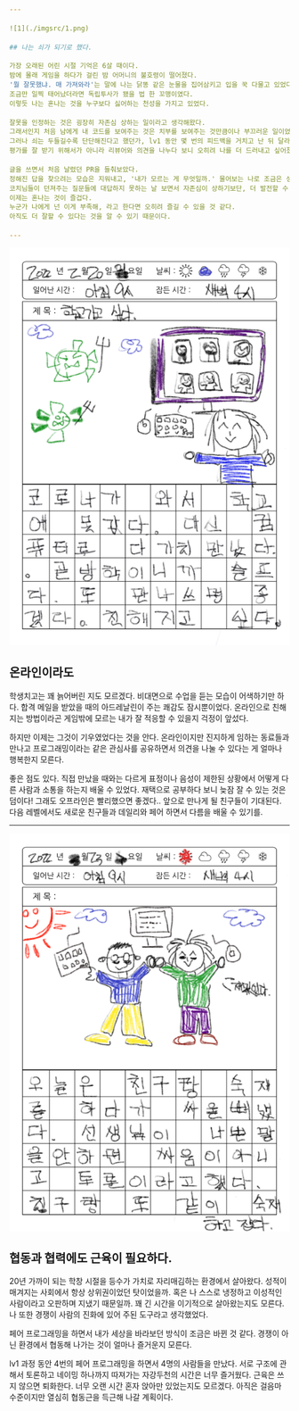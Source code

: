 ```yaml
---

![1](./imgsrc/1.png)

## 나는 쇠가 되기로 했다.

가장 오래된 어린 시절 기억은 6살 때이다.
밤에 몰래 게임을 하다가 걸린 밤 어머니의 불호령이 떨어졌다.
'뭘 잘못했냐. 매 가져와라'는 말에 나는 닭똥 같은 눈물을 집어삼키고 입을 꾹 다물고 있었다.
조금만 일찍 태어났더라면 독립투사가 됐을 법 한 꼬맹이였다.
이렇듯 나는 혼나는 것을 누구보다 싫어하는 천성을 가지고 있었다.

잘못을 인정하는 것은 굉장히 자존심 상하는 일이라고 생각해왔다.
그래서인지 처음 남에게 내 코드를 보여주는 것은 치부를 보여주는 것만큼이나 부끄러운 일이었다.
그러나 쇠는 두들길수록 단단해진다고 했던가, lv1 동안 몇 번의 피드백을 거치고 난 뒤 달라진 나를 발견했다.
평가를 잘 받기 위해서가 아니라 리뷰어와 의견을 나누다 보니 오히려 나를 더 드러내고 싶어졌다.

글을 쓰면서 처음 날렸던 PR을 들춰보았다.
정해진 답을 찾으려는 모습은 지워내고, '내가 모르는 게 무엇일까.' 물어보는 나로 조금은 성장한 것 같다.
코치님들이 던져주는 질문들에 대답하지 못하는 날 보면서 자존심이 상하기보단, 더 발전할 수 있는 가능성을 볼 수 있게 됐다.
이제는 혼나는 것이 즐겁다.
누군가 나에게 넌 이게 부족해, 라고 한다면 오히려 즐길 수 있을 것 같다.
아직도 더 잘할 수 있다는 것을 알 수 있기 때문이다.

---
```


![2](./imgsrc/2.png)

## 온라인이라도

학생치고는 꽤 늙어버린 지도 모르겠다.
비대면으로 수업을 듣는 모습이 어색하기만 하다.
합격 메일을 받았을 때의 아드레날린이 주는 쾌감도 잠시뿐이었다.
온라인으로 친해지는 방법이라곤 게임밖에 모르는 내가 잘 적응할 수 있을지 걱정이 앞섰다.

하지만 이제는 그것이 기우였었다는 것을 안다.
온라인이지만 진지하게 임하는 동료들과 만나고 프로그래밍이라는 같은 관심사를 공유하면서 의견을 나눌 수 있다는 게 얼마나 행복한지 모른다.

좋은 점도 있다. 직접 만났을 때와는 다르게 표정이나 음성이 제한된 상황에서 어떻게 다른 사람과 소통을 하는지 배울 수 있었다.
재택으로 공부하다 보니 늦잠 잘 수 있는 것은 덤이다!
그래도 오프라인은 빨리했으면 좋겠다.. 앞으로 만나게 될 친구들이 기대된다.
다음 레벨에서도 새로운 친구들과 데일리와 페어 하면서 다름을 배울 수 있기를.

---

![3](./imgsrc/3.png)

## 협동과 협력에도 근육이 필요하다.

20년 가까이 되는 학창 시절을 등수가 가치로 자리매김하는 환경에서 살아왔다.
성적이 매겨지는 사회에서 항상 상위권이었던 탓이었을까.
혹은 나 스스로 냉정하고 이성적인 사람이라고 오판하며 지냈기 때문일까.
꽤 긴 시간을 이기적으로 살아왔는지도 모른다.
나 또한 경쟁이 사람의 진화에 있어 주된 도구라고 생각했었다.

페어 프로그래밍을 하면서 내가 세상을 바라보던 방식이 조금은 바뀐 것 같다.
경쟁이 아닌 환경에서 협동해 나가는 것이 얼마나 즐거운지 모른다.

lv1 과정 동안 4번의 페어 프로그래밍을 하면서 4명의 사람들을 만났다.
서로 구조에 관해서 토론하고 네이밍 하나까지 따져가는 자강두천의 시간은 너무 즐거웠다.
근육은 쓰지 않으면 퇴화한다.
너무 오랜 시간 혼자 앉아만 있었는지도 모르겠다.
아직은 걸음마 수준이지만 열심히 협동근을 득근해 나갈 계획이다.
